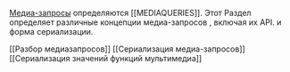 [Медиа-запросы](https://drafts.csswg.org/mediaqueries-5/#media-query) определяются [[MEDIAQUERIES]]. Этот Раздел определяет различные концепции медиа-запросов , включая их API. и форма сериализации.

[[Разбор медиазапросов]]
[[Сериализация медиа-запросов]]
[[Сериализация значений функций мультимедиа]]